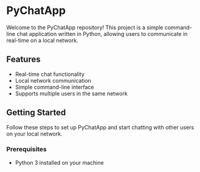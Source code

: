 # PyChatApp

Welcome to the PyChatApp repository! This project is a simple command-line chat application written in Python, allowing users to communicate in real-time on a local network.

## Features

- Real-time chat functionality
- Local network communication
- Simple command-line interface
- Supports multiple users in the same network

## Getting Started

Follow these steps to set up PyChatApp and start chatting with other users on your local network.

### Prerequisites

- Python 3 installed on your machine
